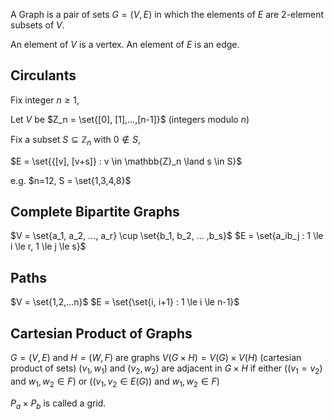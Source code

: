 A Graph is a pair of sets $G = (V,E)$ in which the elements of $E$ are 2-element subsets of $V$.

An element of $V$ is a vertex.
An element of $E$ is an edge.

## Circulants

Fix integer $n \ge 1$,

Let $V$ be $Z_n = \set{[0], [1],...,[n-1]}$ (integers modulo $n$)

Fix a subset $S \subseteq \mathbb{Z}_n$ with $0 \notin S$,

$E = \set{{[v], [v+s]} : v \in \mathbb{Z}_n \land s \in S}$

e.g. $n=12, S = \set{1,3,4,8}$

## Complete Bipartite Graphs

$V = \set{a_1, a_2, ..., a_r} \cup \set{b_1, b_2, ... ,b_s}$
$E = \set{a_ib_j : 1 \le i \le r, 1 \le j \le s}$

## Paths
$V = \set{1,2,...n}$
$E = \set{\set{i, i+1} : 1 \le i \le n-1}$

## Cartesian Product of Graphs

$G = (V, E)$ and $H = (W, F)$ are graphs
$V(G \times H) = V(G) \times V(H)$ (cartesian product of sets)
$(v_1, w_1)$ and  $(v_2, w_2)$ are adjacent in $G \times H$
if either ($(v_1 = v_2)$ and $w_1, w_2 \in F$) or ($(v_1, v_2 \in E(G))$ and $w_1, w_2 \in F$)

$P_a \times P_b$ is called a grid.
